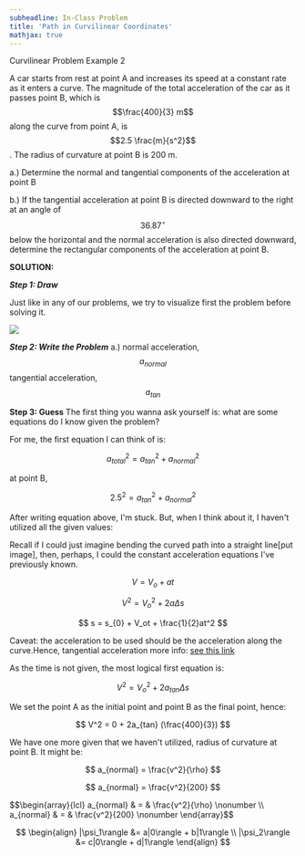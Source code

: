 ```yaml
---
subheadline: In-Class Problem
title: 'Path in Curvilinear Coordinates'
mathjax: true
---
```

Curvilinear Problem Example 2

A car starts from rest at point A and increases its speed at a constant rate as it enters a curve. The magnitude of the total acceleration of the car as it passes point B, which is $$\frac{400}{3}  m$$ along the curve from point A, is $$2.5 \frac{m}{s^2}$$. The radius of curvature at point B is 200 m.

a.) Determine the normal and tangential components of the acceleration at point B

b.) If the tangential acceleration at point B is directed downward to the right at an angle of $$36.87^\circ$$ below the horizontal and the normal acceleration is also directed downward, determine the rectangular components of the acceleration at point B.

<!--more-->

**SOLUTION:**

***Step 1: Draw***

Just like in any of our problems, we try to visualize first the problem before solving it.

<img class="center" src="https://docs.google.com/drawings/d/e/2PACX-1vQjMbD73j9_KiMmq7oeWGkKOHhUWTXvCP4fZF1IKf26vEeqDEP0bt6rzIcLKrOW7Do1V7H5vZ6DG71w/pub?w=470&h=275">

***Step 2: Write the Problem***
a.)
normal acceleration, $$a_{normal}$$
tangential acceleration, $$a_{tan}$$

****Step 3: Guess****
The first thing you wanna ask yourself is: what are some equations do I know given the problem?

For me, the first equation I can think of is:

$$ a_{total}^{2} = a_{tan}^{2} + a_{normal}^{2} $$

at point B,

$$ 2.5^{2} = a_{tan}^{2} + a_{normal}^{2} $$

After writing equation above, I'm stuck. But, when I think about it, I haven't utilized all the given values:

Recall if I could just imagine bending the curved path into a straight line[put image], then, perhaps, I could the constant acceleration equations I've previously known.

$$ V = V_{o} + at$$

$$ V^2 = V_{o}^2 + 2a\Delta s $$

$$ s = s_{0} + V_ot + \frac{1}{2}at^2 $$ 

Caveat: the acceleration to be used should be the acceleration along the curve.Hence, tangential acceleration more info: [see this link][1]

As the time is not given, the most logical first equation is:

$$ V^2 = V_{o}^2 + 2a_{tan}\Delta s $$

We set the point A as the initial point and point B as the final point, hence:

$$ V^2 = 0 + 2a_{tan} (\frac{400}{3}) $$

We have one more given that we haven't utilized, radius of curvature at point B. It might be:

$$ a_{normal} = \frac{v^2}{\rho} $$

$$ a_{normal} = \frac{v^2}{200} $$


<span>
$$\begin{array}{lcl} a_{normal} & = & \frac{v^2}{\rho} \nonumber \\ a_{normal} & = & \frac{v^2}{200} \nonumber \end{array}$$
</span>

$$
  \begin{align}
    |\psi_1\rangle &= a|0\rangle + b|1\rangle \\
    |\psi_2\rangle &= c|0\rangle + d|1\rangle
  \end{align}
$$

[1]: http://example.com

